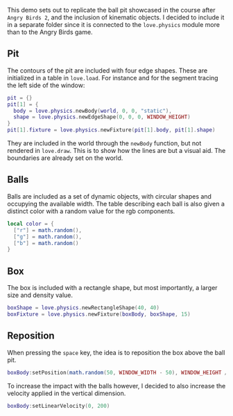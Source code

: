 This demo sets out to replicate the ball pit showcased in the course after `Angry Birds 2`, and the inclusion of kinematic objects. I decided to include it in a separate folder since it is connected to the `love.physics` module more than to the Angry Birds game.

## Pit

The contours of the pit are included with four edge shapes. These are initialized in a table in `love.load`. For instance and for the segment tracing the left side of the window:

```lua
pit = {}
pit[1] = {
  body = love.physics.newBody(world, 0, 0, "static"),
  shape = love.physics.newEdgeShape(0, 0, 0, WINDOW_HEIGHT)
}
pit[1].fixture = love.physics.newFixture(pit[1].body, pit[1].shape)
```

They are included in the world through the `newBody` function, but not rendered in `love.draw`. This is to show how the lines are but a visual aid. The boundaries are already set on the world.

## Balls

Balls are included as a set of dynamic objects, with circular shapes and occupying the available width. The table describing each ball is also given a distinct color with a random value for the rgb components.

```lua
local color = {
  ["r"] = math.random(),
  ["g"] = math.random(),
  ["b"] = math.random()
}
```

## Box

The box is included with a rectangle shape, but most importantly, a larger size and density value.

```lua
boxShape = love.physics.newRectangleShape(40, 40)
boxFixture = love.physics.newFixture(boxBody, boxShape, 15)
```

## Reposition

When pressing the `space` key, the idea is to reposition the box above the ball pit.

```lua
boxBody:setPosition(math.random(50, WINDOW_WIDTH - 50), WINDOW_HEIGHT / 4)
```

To increase the impact with the balls however, I decided to also increase the velocity applied in the vertical dimension.

```lua
boxBody:setLinearVelocity(0, 200)
```
